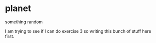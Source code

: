 # planet		
something random

I am trying to see if I can do exercise 3 so writing this bunch of stuff here first.
